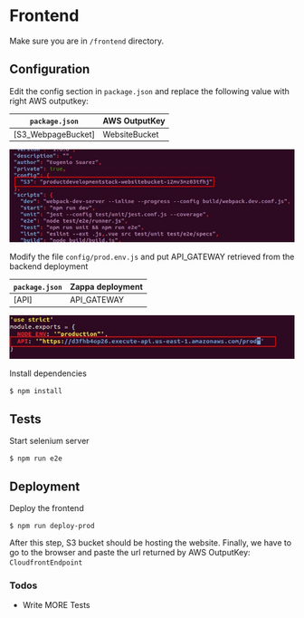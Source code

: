 Frontend
===============================
Make sure you are in `/frontend` directory.

Configuration
----------

Edit the config section in  `package.json` and replace the following value with right  AWS outputkey:


| `package.json` | AWS OutputKey|
| ------| ------ |
| [S3_WebpageBucket] | WebsiteBucket |


![Alt text](https://github.com/eugeniosu/ProductDevelopmentProject/blob/master/readme-images/packagejsonconf.jpg?raw=true)


Modify the file `config/prod.env.js` and put API_GATEWAY retrieved from the backend deployment

| `package.json` | Zappa deployment|
| ------| ------ |
| [API] | API_GATEWAY |


![Alt text](https://github.com/eugeniosu/ProductDevelopmentProject/blob/master/readme-images/vueconf.jpg?raw=true)


Install dependencies
```
$ npm install
```

Tests
----------
Start selenium server
```
$ npm run e2e
```

Deployment
----------

Deploy the frontend
```
$ npm run deploy-prod
```
After this step, S3 bucket should be hosting the website.
Finally, we have to go to the browser and paste the url returned by  AWS OutputKey: `CloudfrontEndpoint`

### Todos
 - Write MORE Tests
